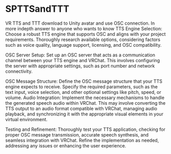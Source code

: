 # SPTTSandTTT
VR TTS and TTT download to Unity avatar and use OSC connection.
In more indepth answer to anyone who wants to know
TTS Engine Selection: Choose a robust TTS engine that supports OSC and aligns with your project requirements. Thoroughly research available options, considering factors such as voice quality, language support, licensing, and OSC compatibility.

OSC Server Setup: Set up an OSC server that acts as a communication channel between your TTS engine and VRChat. This involves configuring the server with appropriate settings, such as port number and network connectivity.

OSC Message Structure: Define the OSC message structure that your TTS engine expects to receive. Specify the required parameters, such as the text input, voice selection, and other optional settings like pitch, speed, or volume.
Audio Integration: Implement the necessary mechanisms to handle the generated speech audio within VRChat. This may involve converting the TTS output to an audio format compatible with VRChat, managing audio playback, and synchronizing it with the appropriate visual elements in your virtual environment.

Testing and Refinement: Thoroughly test your TTS application, checking for proper OSC message transmission, accurate speech synthesis, and seamless integration with VRChat. Refine the implementation as needed, addressing any issues or enhancing the user experience.
